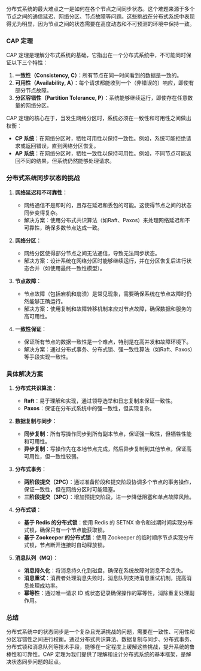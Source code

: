 分布式系统的最大难点之一是如何在各个节点之间同步状态。这个难题来源于多个节点之间的通信延迟、网络分区、节点故障等问题。这些挑战在分布式系统中表现得尤为明显，因为节点之间的状态需要在高度动态和不可预测的环境中保持一致。

### CAP 定理
CAP 定理是理解分布式系统的基础，它指出在一个分布式系统中，不可能同时保证以下三个特性：

1. **一致性（Consistency, C）**：所有节点在同一时间看到的数据是一致的。
2. **可用性（Availability, A）**：每个请求都能收到一个（非错误的）响应，即使有部分节点故障。
3. **分区容错性（Partition Tolerance, P）**：系统能够继续运行，即使存在任意数量的网络分区。

CAP 定理的核心在于，当发生网络分区时，系统必须在一致性和可用性之间做出权衡：

- **CP 系统**：在网络分区时，牺牲可用性以保持一致性。例如，系统可能拒绝请求或返回错误，直到网络分区恢复。
- **AP 系统**：在网络分区时，牺牲一致性以保持可用性。例如，不同节点可能返回不同的结果，但系统仍然能够处理请求。

### 分布式系统同步状态的挑战

1. **网络延迟和不可靠性**：
   - 网络通信不是即时的，且存在延迟和丢包的可能。这使得节点之间的状态同步变得复杂。
   - 解决方案：使用分布式共识算法（如Raft、Paxos）来处理网络延迟和不可靠性，确保多数节点达成一致。

2. **网络分区**：
   - 网络分区使得部分节点之间无法通信，导致无法同步状态。
   - 解决方案：设计系统在网络分区时能够继续运行，并在分区恢复后进行状态合并（如使用最终一致性模型）。

3. **节点故障**：
   - 节点故障（包括宕机和崩溃）是常见现象，需要确保系统在节点故障时仍然能够正确运行。
   - 解决方案：使用复制和故障转移机制来应对节点故障，确保数据和服务的高可用性。

4. **一致性保证**：
   - 保证所有节点的数据一致性是一个难点，特别是在高并发和故障环境下。
   - 解决方案：通过分布式事务、分布式锁、强一致性算法（如Raft、Paxos）等手段实现一致性。

### 具体解决方案

1. **分布式共识算法**：
   - **Raft**：易于理解和实现，通过领导选举和日志复制来保证一致性。
   - **Paxos**：保证在分布式系统中的强一致性，但实现复杂。

2. **数据复制与同步**：
   - **同步复制**：所有写操作同步到所有副本节点，保证强一致性，但牺牲性能和可用性。
   - **异步复制**：写操作先在本地节点完成，然后异步复制到其他节点，保证高可用性，但一致性较弱。

3. **分布式事务**：
   - **两阶段提交（2PC）**：通过准备阶段和提交阶段协调多个节点的事务操作，保证一致性，但在网络分区时可能阻塞。
   - **三阶段提交（3PC）**：增加预提交阶段，进一步降低阻塞和单点故障风险。

4. **分布式锁**：
   - **基于 Redis 的分布式锁**：使用 Redis 的 SETNX 命令和过期时间实现分布式锁，确保只有一个节点能获取锁。
   - **基于 Zookeeper 的分布式锁**：使用 Zookeeper 的临时顺序节点实现分布式锁，节点断开连接时自动释放锁。

5. **消息队列（MQ）**：
   - **消息持久化**：将消息持久化到磁盘，确保在系统故障时消息不会丢失。
   - **消息重试**：消费者处理消息失败时，消息队列支持消息重试机制，提高消息处理成功率。
   - **幂等性**：通过唯一请求 ID 或状态记录确保操作的幂等性，消除重复处理副作用。

### 总结
分布式系统中的状态同步是一个复杂且充满挑战的问题，需要在一致性、可用性和分区容错性之间进行权衡。通过分布式共识算法、数据复制与同步、分布式事务、分布式锁和消息队列等技术手段，能够在一定程度上缓解这些挑战，提升系统的鲁棒性和可靠性。CAP 定理为我们提供了理解和设计分布式系统的基本框架，是解决状态同步问题的起点。